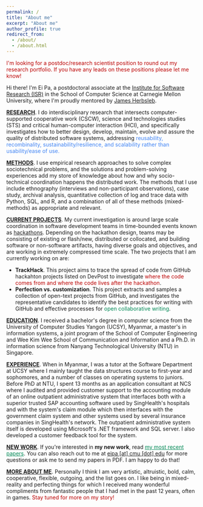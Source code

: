 ```yaml
---
permalink: /
title: "About me"
excerpt: "About me"
author_profile: true
redirect_from:
  - /about/
  - /about.html
---
```

<p style="color: #b00">I'm looking for a postdoc/research scientist position to round out my research portfolio. If you have any leads on these positions please let me know!</p>
<p>Hi there! I'm Ei Pa, a postdoctoral associate at the <a href="https://www.isri.cmu.edu/">Institute for Software Research (ISR)</a> in the School of Computer Science at Carnegie Mellon University, where I'm proudly mentored by <a href="https://herbsleb.org/">James Herbsleb</a>.</p>
<p><u><b>RESEARCH</b></u>. I do interdisciplinary research that intersects computer-supported cooperative work (CSCW), science and technologies studies (STS) and critical human-computer interaction (HCI), and specifically investigates how to better design, develop, maintain, evolve and assure the quality of distributed software systems, addressing <span style="color: #4285F4">reusability, recombinality, sustainability/resilience, and scalability rather than usability/ease of use.</span></p>
<p><u><b>METHODS</b></u>. I use empirical research approaches to solve complex sociotechnical problems, and the solutions and problem-solving experiences add my store of knowledge about how and why socio-technical coordination happens the distributed work. The methods that I use include ethnography (interviews and non-participant observations), case study, archival analysis, quantitative collection of log and trace data with Python, SQL, and R, and a combination of all of these methods (mixed-methods) as appropriate and relevant.</p>
<p><u><b>CURRENT PROJECTS</b></u>. My current investigation is around large scale coordination in software development teams in time-bounded events known as <a href="https://eipapa.github.io/hackathon-planning-kit/hackathons/">hackathons</a>. Depending on the hackathon design, teams may be consisting of existing or flash/new, distributed or collocated, and building software or non-software artifacts, having diverse goals and objectives, and are working in extremely compressed time scale. The two projects that I am currently working on are:
<ul>
    <li><b>TrackHack</b>. This project aims to trace the spread of code from GitHub hackahton projects listed on DevPost to investigate <span style="color: #b00">where the code comes from and where the code lives after the hackathon</span>.</li>
    <li><b>Perfection vs. customization</b>. This project extracts and samples a collection of open-text projects from GitHub, and investigates the representative candidates to identify the best practices for writing with GitHub and effective processes for <span style="color: #085">open collaborative writing</span>.</li>
</ul>
</p>
<p><u><b>EDUCATION</b></u>. I received a bachelor's degree in computer science from the University of Computer Studies Yangon (UCSY), Myanmar, a master's in information systems, a joint program of the School of Computer Engineering and Wee Kim Wee School of Communication and Information and a Ph.D. in information science from Nanyang Technological University (NTU) in Singapore.</p>
<p><u><b>EXPERIENCE</b></u>. When in Myanmar, I was a tutor at the Software Department at UCSY where I mainly taught the data structures course to first-year and sophomores, and a number of classes on operating systems to juniors. Before PhD at NTU, I spent 13 months as an application consultant at NCS where I audited and provided customer support to the accounting module of an online outpatient administrative system that interfaces both with a superior trusted SAP accounting software used by SingHealth's hospitals and with the system's claim module which then interfaces with the government claim system and other systems used by several insurance companies in SingHealth's network. The outpatient administrative system itself is developed using Microsoft's .NET framework and SQL server. I also developed a customer feedback tool for the system.</p>
<p><u><b>NEW WORK</b></u>. If you're interested in <b>my new work</b>, read <a href="https://eipapa.github.io/publications" style="color: #085">my most recent papers</a>. You can also reach out to me at <a href="">eipa [at] cmu [dot] edu</a> for more questions or ask me to send my papers in PDF. I am happy to do that!</p>
<p><b><u>MORE ABOUT ME</u></b>. Personally I think I am very artistic, altruistic, bold, calm, cooperative, flexible, outgoing, and the list goes on. I like being in mixed-reality and perfecting things for which I received many wonderful compliments from fantastic people that I had met in the past 12 years, often in games. <spam style="color: #b00">Stay tuned for more on my story!</spam></p>